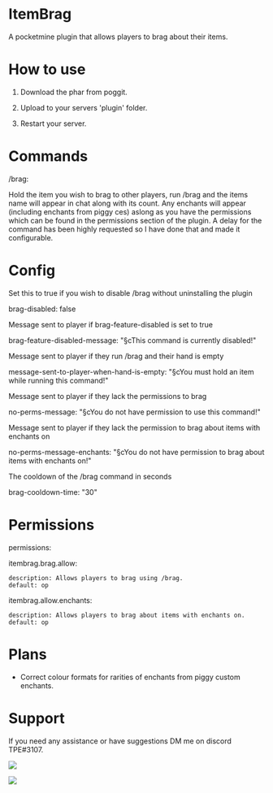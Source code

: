 # ItemBrag

A pocketmine plugin that allows players to brag about their items.

# How to use

1. Download the phar from poggit.

2. Upload to your servers 'plugin' folder.

3. Restart your server.

# Commands

/brag:

Hold the item you wish to brag to other players, run /brag and the items name will appear in chat along with its count.
Any enchants will appear (including enchants from piggy ces) aslong as you have the permissions which can be found in the permissions section of the plugin. A delay for the command has been highly requested so I have done that and made it configurable.

# Config

Set this to true if you wish to disable /brag without uninstalling the plugin

brag-disabled: false

Message sent to player if brag-feature-disabled is set to true

brag-feature-disabled-message: "§cThis command is currently disabled!"

Message sent to player if they run /brag and their hand is empty

message-sent-to-player-when-hand-is-empty: "§cYou must hold an item while running this command!"

Message sent to player if they lack the permissions to brag

no-perms-message: "§cYou do not have permission to use this command!"

Message sent to player if they lack the permission to brag about items with enchants on

no-perms-message-enchants: "§cYou do not have permission to brag about items with enchants on!"

The cooldown of the /brag command in seconds

brag-cooldown-time: "30"

# Permissions

permissions:

  itembrag.brag.allow:
  
    description: Allows players to brag using /brag.
    default: op

  itembrag.allow.enchants:
  
    description: Allows players to brag about items with enchants on.
    default: op
    
# Plans

- Correct colour formats for rarities of enchants from piggy custom enchants.

# Support

If you need any assistance or have suggestions DM me on discord TPE#3107.

[![](https://poggit.pmmp.io/shield.state/ItemBrag)](https://poggit.pmmp.io/p/ItemBrag)

<a href="https://poggit.pmmp.io/p/ItemBrag"><img src="https://poggit.pmmp.io/shield.api/ItemBrag"></a>
